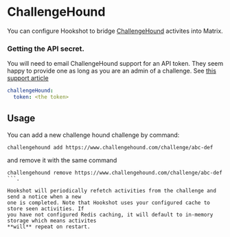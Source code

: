 # ChallengeHound

You can configure Hookshot to bridge [ChallengeHound](https://www.challengehound.com/) activites
into Matrix.

### Getting the API secret.

You will need to email ChallengeHound support for an API token. They seem happy to provide one
as long as you are an admin of a challenge. See [this support article](https://support.challengehound.com/article/69-does-challenge-hound-have-an-api)

```yaml
challengeHound:
  token: <the token>
```

## Usage

You can add a new challenge hound challenge by command:

```
challengehound add https://www.challengehound.com/challenge/abc-def
```

and remove it with the same command

```
challengehound remove https://www.challengehound.com/challenge/abc-def
```.

Hookshot will periodically refetch activities from the challenge and send a notice when a new
one is completed. Note that Hookshot uses your configured cache to store seen activities. If
you have not configured Redis caching, it will default to in-memory storage which means activites
**will** repeat on restart.
